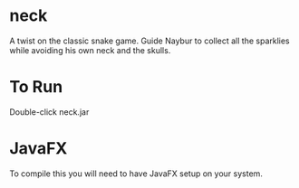 # neck
A twist on the classic snake game. Guide Naybur to collect all the sparklies while avoiding his own neck and the skulls.

# To Run
Double-click neck.jar

# JavaFX 
To compile this you will need to have JavaFX setup on your system.
